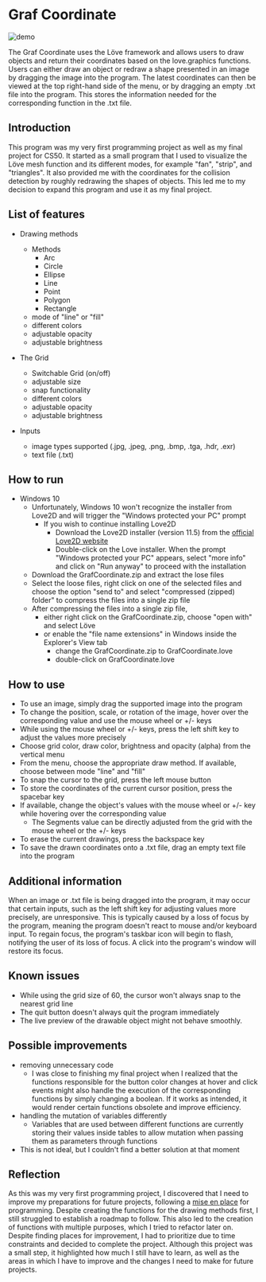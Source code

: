 
# Graf Coordinate

![demo](https://github.com/T-kolberg/Graf-Coordinate/assets/151522655/268960a1-18c3-4641-b5a3-c2583b8ca9b0)


The Graf Coordinate uses the Löve framework and allows users to draw objects and return their coordinates based on the love.graphics functions. Users can either draw an object or redraw a shape presented in an image by dragging the image into the program. The latest coordinates can then be viewed at the top right-hand side of the menu, or by dragging an empty .txt file into the program. This stores the information needed for the corresponding function in the .txt file.


## Introduction

This program was my very first programming project as well as my final project for CS50. It started as a small program that I used to visualize the Löve mesh function and its different modes, for example "fan", "strip", and "triangles". It also provided me with the coordinates for the collision detection by roughly redrawing the shapes of objects. This led me to my decision to expand this program and use it as my final project. 


## List of features

- Drawing methods 
    - Methods
        - Arc
        - Circle
        - Ellipse
        - Line
        - Point
        - Polygon
        - Rectangle
    - mode of "line" or "fill"
    - different colors
    - adjustable opacity
    - adjustable brightness

- The Grid
    - Switchable Grid (on/off)
    - adjustable size
    - snap functionality
    - different colors
    - adjustable opacity
    - adjustable brightness

- Inputs
    - image types supported (.jpg, .jpeg, .png, .bmp, .tga, .hdr, .exr)
    - text file (.txt)


## How to run

- Windows 10
    - Unfortunately, Windows 10 won't recognize the installer from Love2D and will trigger the "Windows protected your PC" prompt
        - If you wish to continue installing Love2D
            - Download the Love2D installer (version 11.5) from the [official Love2D website](https://www.love2d.org/)
            - Double-click on the Love installer. When the prompt "Windows protected your PC" appears, select "more info" and click on "Run anyway" to proceed with the installation
    - Download the GrafCoordinate.zip and extract the lose files
    - Select the loose files, right click on one of the selected files and choose the option "send to" and select "compressed (zipped) folder" to compress the files into a single zip file
    - After compressing the files into a single zip file,
        - either right click on the GrafCoordinate.zip, choose "open with" and select Löve
        - or enable the "file name extensions" in Windows inside the Explorer's View tab 
            - change the GrafCoordinate.zip to GrafCoordinate.love
            - double-click on GrafCoordinate.love
        

## How to use

- To use an image, simply drag the supported image into the program
- To change the position, scale, or rotation of the image, hover over the corresponding value and use the mouse wheel or +/- keys
- While using the mouse wheel or +/- keys, press the left shift key to adjust the values more precisely 
- Choose grid color, draw color, brightness and opacity (alpha) from the vertical menu
- From the menu, choose the appropriate draw method. If available, choose between mode "line" and "fill"
- To snap the cursor to the grid, press the left mouse button
- To store the coordinates of the current cursor position, press the spacebar key
- If available, change the object's values with the mouse wheel or +/- key while hovering over the corresponding value
    - The Segments value can be directly adjusted from the grid with the mouse wheel or the +/- keys
- To erase the current drawings, press the backspace key
- To save the drawn coordinates onto a .txt file, drag an empty text file into the program


## Additional information
    
When an image or .txt file is being dragged into the program, it may occur that certain inputs, such as the left shift key for adjusting values more precisely, are unresponsive. This is typically caused by a loss of focus by the program, meaning the program doesn't react to mouse and/or keyboard input. To regain focus, the program's taskbar icon will begin to flash, notifying the user of its loss of focus. A click into the program's window will restore its focus.


## Known issues

- While using the grid size of 60, the cursor won't always snap to the nearest grid line
- The quit button doesn't always quit the program immediately
- The live preview of the drawable object might not behave smoothly.


## Possible improvements

- removing unnecessary code
    - I was close to finishing my final project when I realized that the functions responsible for the button color changes at hover and click events might also handle the execution of the corresponding functions by simply changing a boolean. If it works as intended, it would render certain functions obsolete and improve efficiency.
- handling the mutation of variables differently
    - Variables that are used between different functions are currently storing their values inside tables to allow mutation when passing them as parameters through functions
- This is not ideal, but I couldn't find a better solution at that moment


## Reflection

As this was my very first programming project, I discovered that I need to improve my preparations for future projects, following a [mise en place](https://en.wikipedia.org/wiki/Mise_en_place) for programming. Despite creating the functions for the drawing methods first, I still struggled to establish a roadmap to follow. This also led to the creation of functions with multiple purposes, which I tried to refactor later on. Despite finding places for improvement, I had to prioritize due to time constraints and decided to complete the project. Although this project was a small step, it highlighted how much I still have to learn, as well as the areas in which I have to improve and the changes I need to make for future projects.
